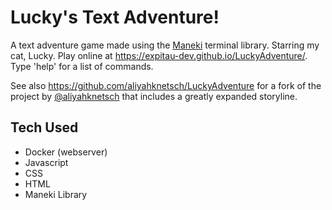 # Lucky's Text Adventure!

A text adventure game made using the [Maneki](https://github.com/expitau-dev/Maneki) terminal library. Starring my cat, Lucky. Play online at https://expitau-dev.github.io/LuckyAdventure/. Type 'help' for a list of commands.

See also https://github.com/aliyahknetsch/LuckyAdventure for a fork of the project by [@aliyahknetsch](https://github.com/aliyahknetsch) that includes a greatly expanded storyline.

## Tech Used
 - Docker (webserver)
 - Javascript
 - CSS
 - HTML
 - Maneki Library
